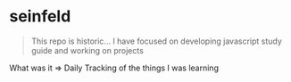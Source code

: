 # seinfeld
> This repo is historic... I have focused on developing javascript study guide and working on projects

What was it => Daily Tracking of the things I was learning
